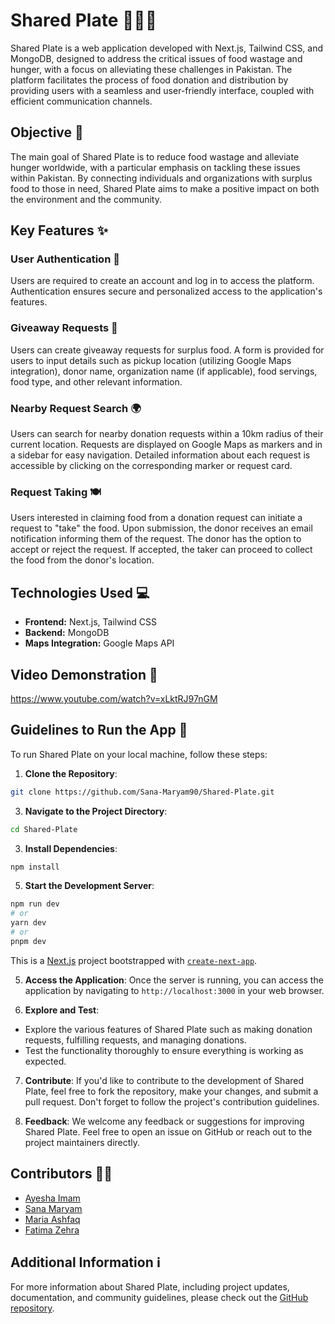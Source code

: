 # Shared Plate 🍲🤝🥄

Shared Plate is a web application developed with Next.js, Tailwind CSS, and MongoDB, designed to address the critical issues of food wastage and hunger, with a focus on alleviating these challenges in Pakistan. The platform facilitates the process of food donation and distribution by providing users with a seamless and user-friendly interface, coupled with efficient communication channels.

## Objective 🎯

The main goal of Shared Plate is to reduce food wastage and alleviate hunger worldwide, with a particular emphasis on tackling these issues within Pakistan. By connecting individuals and organizations with surplus food to those in need, Shared Plate aims to make a positive impact on both the environment and the community.

## Key Features ✨

### User Authentication 🔐
Users are required to create an account and log in to access the platform.
Authentication ensures secure and personalized access to the application's features.

### Giveaway Requests 🎁
Users can create giveaway requests for surplus food.
A form is provided for users to input details such as pickup location (utilizing Google Maps integration), donor name, organization name (if applicable), food servings, food type, and other relevant information.

### Nearby Request Search 🌍
Users can search for nearby donation requests within a 10km radius of their current location.
Requests are displayed on Google Maps as markers and in a sidebar for easy navigation.
Detailed information about each request is accessible by clicking on the corresponding marker or request card.

### Request Taking 🍽️
Users interested in claiming food from a donation request can initiate a request to "take" the food.
Upon submission, the donor receives an email notification informing them of the request.
The donor has the option to accept or reject the request.
If accepted, the taker can proceed to collect the food from the donor's location.

## Technologies Used 💻

- **Frontend:** Next.js, Tailwind CSS
- **Backend:** MongoDB
- **Maps Integration:** Google Maps API

## Video Demonstration 🎥

https://www.youtube.com/watch?v=xLktRJ97nGM

## Guidelines to Run the App 🚀

To run Shared Plate on your local machine, follow these steps:

1. **Clone the Repository**:
```bash
git clone https://github.com/Sana-Maryam90/Shared-Plate.git
```

3. **Navigate to the Project Directory**:
```bash
cd Shared-Plate
```

3. **Install Dependencies**:
```bash
npm install
```

5. **Start the Development Server**:
```bash
npm run dev
# or
yarn dev
# or
pnpm dev
```
This is a [Next.js](https://nextjs.org/) project bootstrapped with [`create-next-app`](https://github.com/vercel/next.js/tree/canary/packages/create-next-app).


5. **Access the Application**:
Once the server is running, you can access the application by navigating to `http://localhost:3000` in your web browser.

6. **Explore and Test**:
- Explore the various features of Shared Plate such as making donation requests, fulfilling requests, and managing donations.
- Test the functionality thoroughly to ensure everything is working as expected.

7. **Contribute**:
If you'd like to contribute to the development of Shared Plate, feel free to fork the repository, make your changes, and submit a pull request. Don't forget to follow the project's contribution guidelines.

8. **Feedback**:
We welcome any feedback or suggestions for improving Shared Plate. Feel free to open an issue on GitHub or reach out to the project maintainers directly.

## Contributors 🧑‍💻

- [Ayesha Imam](https://github.com/Ayesha-Imam)
- [Sana Maryam](https://github.com/Sana-Maryam90)
- [Maria Ashfaq](https://github.com/mariaashfaq02)
- [Fatima Zehra](https://github.com/FZehra1512)

## Additional Information ℹ️

For more information about Shared Plate, including project updates, documentation, and community guidelines, please check out the [GitHub repository](https://github.com/Sana-Maryam90/Shared-Plate).

